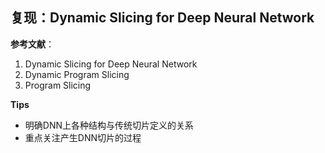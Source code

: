 ## 复现：Dynamic Slicing for Deep Neural Network

**参考文献**：

1. Dynamic Slicing for Deep Neural Network
2. Dynamic Program Slicing
3. Program Slicing

**Tips**

- 明确DNN上各种结构与传统切片定义的关系
- 重点关注产生DNN切片的过程

